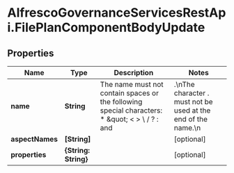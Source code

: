# AlfrescoGovernanceServicesRestApi.FilePlanComponentBodyUpdate

## Properties
Name | Type | Description | Notes
------------ | ------------- | ------------- | -------------
**name** | **String** | The name must not contain spaces or the following special characters: * \&quot; &lt; &gt; \\ / ? : and |.\nThe character . must not be used at the end of the name.\n | [optional] 
**aspectNames** | **[String]** |  | [optional] 
**properties** | **{String: String}** |  | [optional] 


